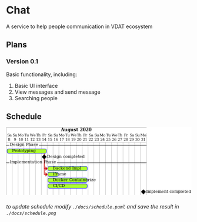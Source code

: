 # Chat
A service to help people communication in VDAT ecosystem

## Plans
### Version 0.1
Basic functionality, including:
1. Basic UI interface
2. View messages and send message
3. Searching people

## Schedule
![](docs/schedule.png)

###### to update schedule modify `./docs/schedule.puml` and save the result in `./docs/schedule.png`
